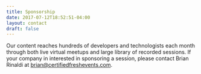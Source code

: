 ```yaml
---
title: Sponsorship
date: 2017-07-12T18:52:51-04:00
layout: contact
draft: false
---
```


Our content reaches hundreds of developers and technologists each month through both live virtual meetups and large library of recorded sessions. If your company in interested in sponsoring a session, please contact Brian Rinaldi at [brian@certifiedfreshevents.com](mailto:brian@certifiedfreshevents.com).
